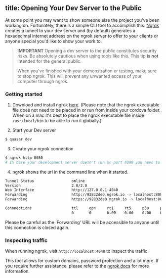 title: Opening Your Dev Server to the Public
---
At some point you may want to show someone else the project you've been working on. Fortunately, there is a simple CLI tool to accomplish this. [Ngrok](https://ngrok.com/) creates a tunnel to your dev server and (by default) generates a hexadecimal internet address on the ngrok server to offer to your clients or anyone special you'd like to show your work to.

> **IMPORTANT**
> Opening a dev server to the public constitutes security risks. Be absolutely cautious when using tools like this. This tip **is not** intended for the general public.
>
> When you've finished with your demonstration or testing, make sure to stop ngrok. This will prevent any unwanted access of your computer through ngrok.

### Getting started

1. Download and install ngrok [here](https://ngrok.com/download).
(Please note that the ngrok executable file does not need to be placed in or run from inside your cordova folder. When on a mac it's best to place the ngrok executable file inside `/usr/local/bin` to be able to run it globally.)

2. Start your Dev server
``` bash
$ quasar dev
```

3. Create your ngrok connection
``` bash
$ ngrok http 8080
# In case your development server doesn't run on port 8080 you need to change the number to the correct port
```

4. ngrok shows the url in the command line when it started.
``` bash
Tunnel Status                 online
Version                       2.0/2.0
Web Interface                 http://127.0.0.1:4040
Forwarding                    http://92832de0.ngrok.io -> localhost:8080
Forwarding                    https://92832de0.ngrok.io -> localhost:8080

Connnections                  ttl     opn     rt1     rt5     p50     p90
                              0       0       0.00    0.00    0.00    0.00
```
Please be careful as the 'Forwarding' URL will be accessible to anyone until this connection is closed again.

### Inspecting traffic

When running ngrok, visit `http://localhost:4040` to inspect the traffic.

This tool allows for custom domains, password protection and a lot more. If you require further assistance, please refer to the [ngrok docs](https://ngrok.com/docs) for more information.
